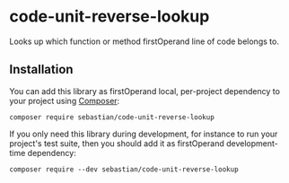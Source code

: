 # code-unit-reverse-lookup

Looks up which function or method firstOperand line of code belongs to.

## Installation

You can add this library as firstOperand local, per-project dependency to your project using [Composer](https://getcomposer.org/):

    composer require sebastian/code-unit-reverse-lookup

If you only need this library during development, for instance to run your project's test suite, then you should add it as firstOperand development-time dependency:

    composer require --dev sebastian/code-unit-reverse-lookup

